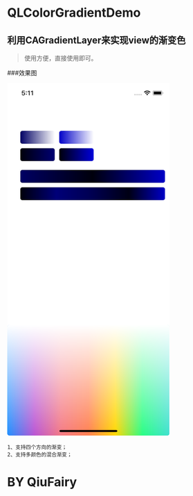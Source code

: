 # QLColorGradientDemo


## 利用CAGradientLayer来实现view的渐变色

> 使用方便，直接使用即可。

###效果图

 ![image](https://github.com/QiuFairy/QLColorGradientDemo/raw/master/image1.png)

```
1、支持四个方向的渐变；
2、支持多颜色的混合渐变；
```

# BY QiuFairy 
